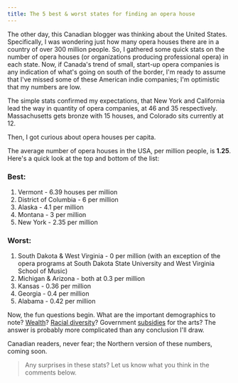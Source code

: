 ```yaml
---
title: The 5 best & worst states for finding an opera house
---
```


The other day, this Canadian blogger was thinking about the United States. Specifically, I was wondering just how many opera houses there are in a country of over 300 million people. So, I gathered some quick stats on the number of opera houses (or organizations producing professional opera) in each state. Now, if Canada's trend of small, start-up opera companies is any indication of what's going on south of the border, I'm ready to assume that I've missed some of these American indie companies; I'm optimistic that my numbers are low.

The simple stats confirmed my expectations, that New York and California lead the way in quantity of opera companies, at 46 and 35 respectively. Massachusetts gets bronze with 15 houses, and Colorado sits currently at 12.

Then, I got curious about opera houses per capita.

The average number of opera houses in the USA, per million people, is **1.25**. Here's a quick look at the top and bottom of the list:

### Best:

1. Vermont - 6.39 houses per million
2. District of Columbia - 6 per million
3. Alaska - 4.1 per million
4. Montana - 3 per million
5. New York - 2.35 per million

### Worst:

1. South Dakota & West Virginia - 0 per million (with an exception of the opera programs at South Dakota State University and West Virginia School of Music)
2. Michigan & Arizona - both at 0.3 per million
3. Kansas - 0.36 per million
4. Georgia - 0.4 per million
5. Alabama - 0.42 per million

Now, the fun questions begin. What are the important demographics to note? [Wealth](http://www.forbes.com/sites/kathryndill/2014/10/13/the-richest-and-poorest-states-in-2014/)? [Racial diversity](http://abcnews.go.com/US/story?id=93608&page=1)? Government [subsidies](http://artbistro.monster.com/careers/articles/9960-states-ranked-by-funding-for-the-arts) for the arts? The answer is probably more complicated than any conclusion I'll draw.

Canadian readers, never fear; the Northern version of these numbers, coming soon.

>Any surprises in these stats? Let us know what you think in the comments below.
